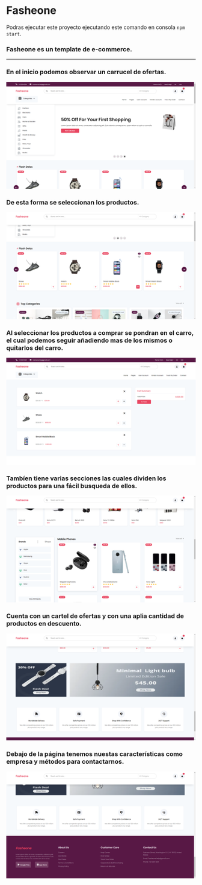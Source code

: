 # Fasheone

Podras ejecutar este proyecto ejecutando este comando en consola `npm start`.   

### Fasheone es un template de e-commerce.

---

### En el inicio podemos observar un carrucel de ofertas.

<img src="./imgsRM/Inicio.png" alt="Imágen del inicio"/>

### De esta forma se seleccionan los productos.

<img src="./imgsRM/Productos para carro.png" alt="Imágen del productos seleccionados"/>

### Al seleccionar los productos a comprar se pondran en el carro, el cual podemos seguir añadiendo mas de los mismos o quitarlos del carro.

<img src="./imgsRM/Carro.png" alt="Imágen del carro"/>

### Tambíen tiene varias secciones las cuales dividen los productos para una fácil busqueda de ellos.

<img src="./imgsRM/Productos.png" alt="Imágen del carro"/>

### Cuenta con un cartel de ofertas y con una aplia cantidad de productos en descuento.

<img src="./imgsRM/Cartel de ofertas.png" alt="Imágen del carro"/>

### Debajo de la página tenemos nuestas características como empresa y métodos para contactarnos.

<img src="./imgsRM/Footer.png" alt="Imágen del footer"/>